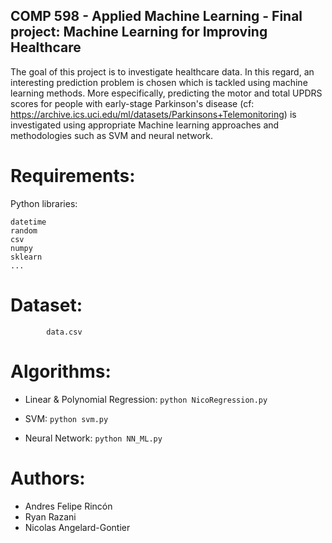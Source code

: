 ## COMP 598 - Applied Machine Learning - Final project: Machine Learning for Improving Healthcare

The goal of this project is to investigate healthcare data. In this regard, an interesting prediction problem is chosen which is tackled using machine learning methods. More especifically, predicting the motor and total UPDRS scores for people with early-stage Parkinson's disease (cf: https://archive.ics.uci.edu/ml/datasets/Parkinsons+Telemonitoring) is investigated using appropriate Machine learning approaches and methodologies such as SVM and neural network.


# Requirements:

Python libraries:

	datetime
	random
    csv
    numpy
    sklearn
    ...


# Dataset:
```
        data.csv
```

# Algorithms:

 - Linear & Polynomial Regression:
    ```python NicoRegression.py```

 - SVM:
    ```python svm.py```


 - Neural Network:
    ```python NN_ML.py```



# Authors:
 - Andres Felipe Rincón
 - Ryan Razani
 - Nicolas Angelard-Gontier

